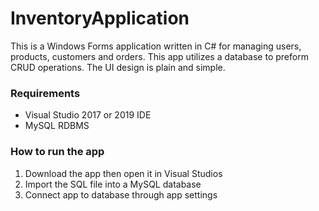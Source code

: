 # InventoryApplication

This is a Windows Forms application written in C# for managing users, products, customers and orders. This app utilizes a database to preform CRUD operations. The UI design is plain and simple.

### Requirements
* Visual Studio 2017 or 2019 IDE
* MySQL RDBMS

### How to run the app
1. Download the app then open it in Visual Studios
2. Import the SQL file into a MySQL database
3. Connect app to database through app settings
